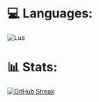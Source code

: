 
# 💻 Languages:
![Lua](https://img.shields.io/badge/lua-%232C2D72.svg?style=for-the-badge&logo=lua&logoColor=white)
# 📊 Stats:

<a href="https://git.io/streak-stats"><img src="https://github-readme-streak-stats.herokuapp.com?user=imkoda&theme=blueberry&locale=fr&date_format=n%2Fj%5B%2FY%5D&card_width=500" alt="GitHub Streak" /></a>
